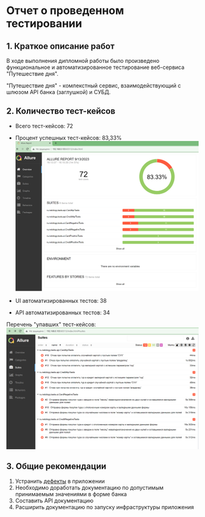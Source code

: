 # Отчет о проведенном тестировании

## 1. Краткое описание работ

В ходе выполнения дипломной работы было произведено функциональное
и автоматизированное тестирование веб-сервиса "Путешествие дня". 

"Путешествие дня" - комлекстный сервис, взаимодействующий с шлюзом API банка (заглушкой)
и СУБД.

## 2. Количество тест-кейсов

- Всего тест-кейсов: 72
- Процент успешных тест-кейсов: 83,33%
![test_summary_report.png](test_summary_report.png)

- UI автоматизированных тестов: 38
- API автоматизированных тестов: 34

Перечень "упавших" тест-кейсов: 
![test_errors_report.png](test_errors_report.png)

## 3. Общие рекомендации

1. Устранить [дефекты](https://github.com/IrinaChapurina/qa-diploma/issues) в приложении
2. Необходимо доработать документацию по допустимым принимаемым 
значениями в форме банка
3. Составить API документацию
4. Расширить документацию по запуску инфраструктуры приложения